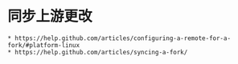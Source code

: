# 同步上游更改
    * https://help.github.com/articles/configuring-a-remote-for-a-fork/#platform-linux
    * https://help.github.com/articles/syncing-a-fork/
    
        
